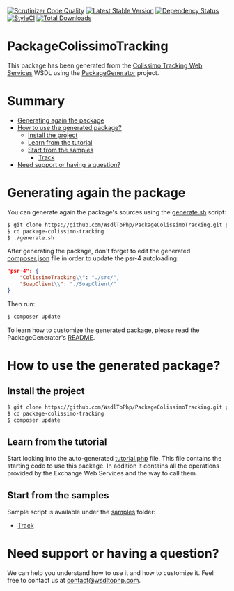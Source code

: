 [![Scrutinizer Code Quality](https://scrutinizer-ci.com/g/WsdlToPhp/PackageColissimoTracking/badges/quality-score.png?b=develop)](https://scrutinizer-ci.com/g/WsdlToPhp/PackageColissimoTracking/?branch=develop)
[![Latest Stable Version](https://poser.pugx.org/wsdltophp/package-colissimo-tracking/v/stable)](https://packagist.org/packages/wsdltophp/package-colissimo-tracking)
[![Dependency Status](https://www.versioneye.com/user/projects/570df28ffcd19a0039f16b4c/badge.svg?style=flat)](https://www.versioneye.com/user/projects/570df28ffcd19a0039f16b4c)
[![StyleCI](https://styleci.io/repos/56129051/shield)](https://styleci.io/repos/56129051)
[![Total Downloads](https://poser.pugx.org/wsdltophp/package-colissimo-tracking/downloads)](https://packagist.org/packages/wsdltophp/package-colissimo-tracking)

# PackageColissimoTracking
This package has been generated from the [Colissimo Tracking Web Services](https://ws.colissimo.fr/sls-ws/SlsServiceWS?wsdl) WSDL using the [PackageGenerator](https://github.com/WsdlToPhp/PackageGenerator) project.

# Summary
- [Generating again the package](#generating-again-the-package)
- [How to use the generated package?](#how-to-use-the-generated-package)
    - [Install the project](#install-the-project)
    - [Learn from the tutorial](#learn-from-the-tutorial)
    - [Start from the samples](#start-from-the-samples)
        - [Track](samples/Track.php)
- [Need support or having a question?](#need-support-or-having-a-question)

# Generating again the package
You can generate again the package's sources using the [generate.sh](generate.sh) script:
```bash
$ git clone https://github.com/WsdlToPhp/PackageColissimoTracking.git package-colissimo-tracking
$ cd package-colissimo-tracking
$ ./generate.sh
```
After generating the package, don't forget to edit the generated [composer.json](composer.json) file in order to update the psr-4 autoloading:
```json
"psr-4": {
    "ColissimoTracking\\": "./src/",
    "SoapClient\\": "./SoapClient/"
}
```
Then run:
```bash
$ composer update
```
 To learn how to customize the generated package, please read the PackageGenerator's [README](https://github.com/WsdlToPhp/PackageGenerator/blob/master/README.md).

# How to use the generated package?

## Install the project
```bash
$ git clone https://github.com/WsdlToPhp/PackageColissimoTracking.git package-colissimo-tracking
$ cd package-colissimo-tracking
$ composer update
```

## Learn from the tutorial
Start looking into the auto-generated [tutorial.php](tutorial.php) file. This file contains the starting code to use this package. In addition it contains all the operations provided by the Exchange Web Services and the way to call them.

## Start from the samples
Sample script is available under the [samples](samples) folder:

- [Track](samples/Track.php)

# Need support or having a question?
We can help you understand how to use it and how to customize it. Feel free to contact us at contact@wsdltophp.com.